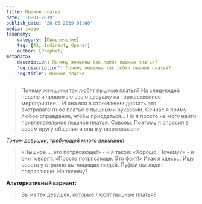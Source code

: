 ```yaml
---
title: Пышное платье
date: '10-01-2019'
publish_date: '26-06-2019 01:00'
media: image
taxonomy:
    category: [Привлечение]
    tag: [A1, Indirect, Opener]
    author: [Prophet]
metadata:
    description: Почему женщины так любят пышные платья?
    'og:description': Почему женщины так любят пышные платья?
    'og:title': Пышное платье
---
```


> Почему женщины так любят пышные платья? На следующей неделе я провожаю свою девушку на торжественное мероприятие... И она вся в стремлении достать это экстравагантное платье с пышными рукавами. Сейчас я приму любое оправдание, чтобы приодеться... Но я просто не могу найти привлекательное пышное платье. Совсем. Поэтому я спросил в своем кругу общения и они в унисон сказали

_Тоном девушки, требующей много внимания_ 

> «Пышное ... это потрясающе!» - и я такой: «Хорошо. Почему?» - и они говорят: «Просто потрясающе. Это факт!» Итак я здесь... Ищу совета у странно выглядящих людей. Пуффи выглядит потрясающе. Но почему?

**Альтернативный вариант:** 
> Вы из тех девушек, которые любят пышные платья?